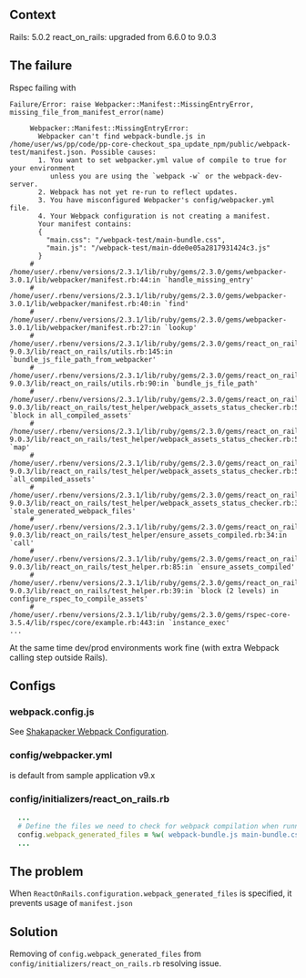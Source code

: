 ## Context

Rails: 5.0.2
react_on_rails: upgraded from 6.6.0 to 9.0.3

## The failure

Rspec failing with

```text
Failure/Error: raise Webpacker::Manifest::MissingEntryError, missing_file_from_manifest_error(name)

     Webpacker::Manifest::MissingEntryError:
       Webpacker can't find webpack-bundle.js in /home/user/ws/pp/code/pp-core-checkout_spa_update_npm/public/webpack-test/manifest.json. Possible causes:
       1. You want to set webpacker.yml value of compile to true for your environment
          unless you are using the `webpack -w` or the webpack-dev-server.
       2. Webpack has not yet re-run to reflect updates.
       3. You have misconfigured Webpacker's config/webpacker.yml file.
       4. Your Webpack configuration is not creating a manifest.
       Your manifest contains:
       {
         "main.css": "/webpack-test/main-bundle.css",
         "main.js": "/webpack-test/main-dde0e05a2817931424c3.js"
       }
     # /home/user/.rbenv/versions/2.3.1/lib/ruby/gems/2.3.0/gems/webpacker-3.0.1/lib/webpacker/manifest.rb:44:in `handle_missing_entry'
     # /home/user/.rbenv/versions/2.3.1/lib/ruby/gems/2.3.0/gems/webpacker-3.0.1/lib/webpacker/manifest.rb:40:in `find'
     # /home/user/.rbenv/versions/2.3.1/lib/ruby/gems/2.3.0/gems/webpacker-3.0.1/lib/webpacker/manifest.rb:27:in `lookup'
     # /home/user/.rbenv/versions/2.3.1/lib/ruby/gems/2.3.0/gems/react_on_rails-9.0.3/lib/react_on_rails/utils.rb:145:in `bundle_js_file_path_from_webpacker'
     # /home/user/.rbenv/versions/2.3.1/lib/ruby/gems/2.3.0/gems/react_on_rails-9.0.3/lib/react_on_rails/utils.rb:90:in `bundle_js_file_path'
     # /home/user/.rbenv/versions/2.3.1/lib/ruby/gems/2.3.0/gems/react_on_rails-9.0.3/lib/react_on_rails/test_helper/webpack_assets_status_checker.rb:56:in `block in all_compiled_assets'
     # /home/user/.rbenv/versions/2.3.1/lib/ruby/gems/2.3.0/gems/react_on_rails-9.0.3/lib/react_on_rails/test_helper/webpack_assets_status_checker.rb:55:in `map'
     # /home/user/.rbenv/versions/2.3.1/lib/ruby/gems/2.3.0/gems/react_on_rails-9.0.3/lib/react_on_rails/test_helper/webpack_assets_status_checker.rb:55:in `all_compiled_assets'
     # /home/user/.rbenv/versions/2.3.1/lib/ruby/gems/2.3.0/gems/react_on_rails-9.0.3/lib/react_on_rails/test_helper/webpack_assets_status_checker.rb:35:in `stale_generated_webpack_files'
     # /home/user/.rbenv/versions/2.3.1/lib/ruby/gems/2.3.0/gems/react_on_rails-9.0.3/lib/react_on_rails/test_helper/ensure_assets_compiled.rb:34:in `call'
     # /home/user/.rbenv/versions/2.3.1/lib/ruby/gems/2.3.0/gems/react_on_rails-9.0.3/lib/react_on_rails/test_helper.rb:85:in `ensure_assets_compiled'
     # /home/user/.rbenv/versions/2.3.1/lib/ruby/gems/2.3.0/gems/react_on_rails-9.0.3/lib/react_on_rails/test_helper.rb:39:in `block (2 levels) in configure_rspec_to_compile_assets'
     # /home/user/.rbenv/versions/2.3.1/lib/ruby/gems/2.3.0/gems/rspec-core-3.5.4/lib/rspec/core/example.rb:443:in `instance_exec'
...
```

At the same time dev/prod environments work fine (with extra Webpack calling step outside Rails).

## Configs

### webpack.config.js

See [Shakapacker Webpack Configuration](https://github.com/shakacode/shakapacker/blob/master/README.md#webpack-configuration).

### config/webpacker.yml

is default from sample application v9.x

### config/initializers/react_on_rails.rb

```ruby
  ...
  # Define the files we need to check for webpack compilation when running tests.
  config.webpack_generated_files = %w( webpack-bundle.js main-bundle.css )
  ...
```

## The problem

When `ReactOnRails.configuration.webpack_generated_files` is specified, it prevents usage of `manifest.json`

## Solution

Removing of `config.webpack_generated_files` from `config/initializers/react_on_rails.rb` resolving issue.

